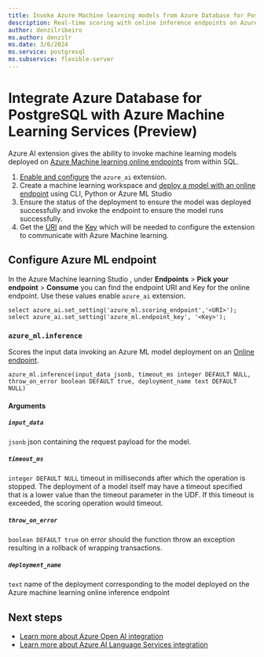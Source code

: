 ```yaml
---
title: Invoke Azure Machine learning models from Azure Database for PostgreSQL
description: Real-time scoring with online inference endpoints on Azure Machine learning from Azure Database for PostgreSQL.
author: denzilribeiro
ms.author: denzilr
ms.date: 3/6/2024
ms.service: postgresql
ms.subservice: flexible-server
---
```


# Integrate Azure Database for PostgreSQL with Azure Machine Learning Services (Preview)

Azure AI extension gives the ability to invoke machine learning models deployed on  [Azure Machine learning online endpoints](../../machine-learning/concept-endpoints-online) from within SQL.

1. [Enable and configure](generative-ai-azure-overview.md#enable-the-azure_ai-extension) the `azure_ai` extension.
1. Create a machine learning workspace and [deploy a model with an online endpoint](../../machine-learning/how-to-deploy-online-endpoints.md) using CLI, Python or Azure ML Studio
1. Ensure the status of the deployment to ensure the model was deployed successfully and invoke the endpoint to ensure the model runs successfully.
1. Get the [URI](../../machine-learning/how-to-authenticate-online-endpoint.md#get-the-scoring-uri-for-the-endpoint) and the  [Key](../../machine-learning/how-to-authenticate-online-endpoint.md#get-the-key-or-token-for-data-plane-operations) which will be needed to configure the extension to communicate with Azure Machine learning.


## Configure Azure ML endpoint 
In the Azure Machine learning Studio , under **Endpoints** > **Pick your endpoint** > **Consume** you can find the endpoint URI and Key for the online endpoint. Use these values enable `azure_ai` extension.

```postgresql
select azure_ai.set_setting('azure_ml.scoring_endpoint','<URI>'); 
select azure_ai.set_setting('azure_ml.endpoint_key', '<Key>'); 
```

### `azure_ml.inference`
Scores the input data invoking an Azure ML model deployment on an [Online endpoint](../../machine-learning/how-to-authenticate-online-endpoint.md).

```postgresql
azure_ml.inference(input_data jsonb, timeout_ms integer DEFAULT NULL, throw_on_error boolean DEFAULT true, deployment_name text DEFAULT NULL)
```

#### Arguments
##### `input_data`
`jsonb` json containing the request payload for the model.

##### `timeout_ms`
`integer DEFAULT NULL` timeout in milliseconds after which the operation is stopped. The deployment of a model itself may have a timeout specified that is a lower value than the timeout parameter in the UDF. If this timeout is exceeded,  the scoring operation would timeout.

##### `throw_on_error`
`boolean DEFAULT true` on error should the function throw an exception resulting in a rollback of wrapping transactions.

##### `deployment_name`
`text` name of the deployment corresponding to the model deployed on the Azure machine learning online inference endpoint

## Next steps
- [Learn more about Azure Open AI integration](./generative-ai-azure-openai.md)
- [Learn more about Azure AI Language Services integration](./generative-ai-azure-cognitive.md)
